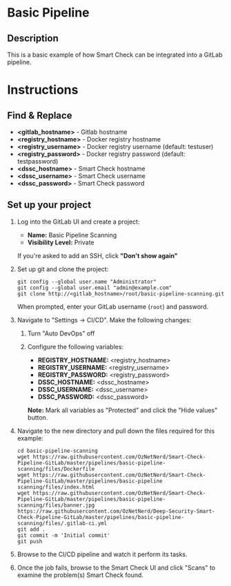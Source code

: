 # Basic Pipeline
## Description

This is a basic example of how Smart Check can be integrated into a GitLab pipeline.   

# Instructions
## Find & Replace

* **<gitlab_hostname>** - Gitlab hostname 
* **<registry_hostname>** - Docker registry hostname 
* **<registry_username>** - Docker registry username (default: testuser)
* **<registry_password>** - Docker registry password (default: testpassword) 
* **<dssc_hostname>** - Smart Check hostname
* **<dssc_username>** - Smart Check username
* **<dssc_password>** - Smart Check password

## Set up your project

1. Log into the GitLab UI and create a project:
	* **Name:** Basic Pipeline Scanning
	* **Visibility Level:** Private

	If you're asked to add an SSH, click **"Don't show again"** 
 
2. Set up git and clone the project:

	```
	git config --global user.name "Administrator"
	git config --global user.email "admin@example.com"
	git clone http://<gitlab_hostname>/root/basic-pipeline-scanning.git
	```

	When prompted, enter your GitLab username (`root`) and password.

3. 	Navigate to "Settings -> CI/CD". Make the following changes:
	1. Turn "Auto DevOps" off
	2. Configure the following variables:
		* **REGISTRY_HOSTNAME:** <registry_hostname>
		* **REGISTRY_USERNAME:** <registry_username>
		* **REGISTRY_PASSWORD:** <registry_password>
		* **DSSC_HOSTNAME:** <dssc_hostname>
		* **DSSC_USERNAME:** <dssc_username>
		* **DSSC_PASSWORD:** <dssc_password>
		
		**Note:** Mark all variables as "Protected" and click the "Hide values" button.
		

4. Navigate to the new directory and pull down the files required for this example:
	
	```
	cd basic-pipeline-scanning
	wget https://raw.githubusercontent.com/OzNetNerd/Smart-Check-Pipeline-GitLab/master/pipelines/basic-pipeline-scanning/files/Dockerfile
	wget https://raw.githubusercontent.com/OzNetNerd/Smart-Check-Pipeline-GitLab/master/pipelines/basic-pipeline scanning/files/index.html
	wget https://raw.githubusercontent.com/OzNetNerd/Smart-Check-Pipeline-GitLab/master/pipelines/basic-pipeline-scanning/files/banner.jpg
	https://raw.githubusercontent.com/OzNetNerd/Deep-Security-Smart-Check-Pipeline-GitLab/master/pipelines/basic-pipeline-scanning/files/.gitlab-ci.yml
	git add .
	git commit -m 'Initial commit'
	git push
	```

5. Browse to the CI/CD pipeline and watch it perform its tasks. 

6. Once the job fails, browse to the Smart Check UI and click "Scans" to examine the problem(s) Smart Check found. 